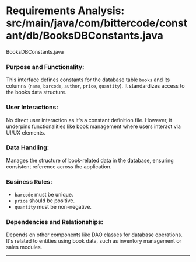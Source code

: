 # Requirements Analysis: src/main/java/com/bittercode/constant/db/BooksDBConstants.java

BooksDBConstants.java
### Purpose and Functionality:
This interface defines constants for the database table `books` and its columns (`name`, `barcode`, `author`, `price`, `quantity`). It standardizes access to the books data structure.

### User Interactions:
No direct user interaction as it's a constant definition file. However, it underpins functionalities like book management where users interact via UI/UX elements.

### Data Handling:
Manages the structure of book-related data in the database, ensuring consistent reference across the application.

### Business Rules:
- `barcode` must be unique.
- `price` should be positive.
- `quantity` must be non-negative.

### Dependencies and Relationships:
Depends on other components like DAO classes for database operations. It's related to entities using book data, such as inventory management or sales modules.

---